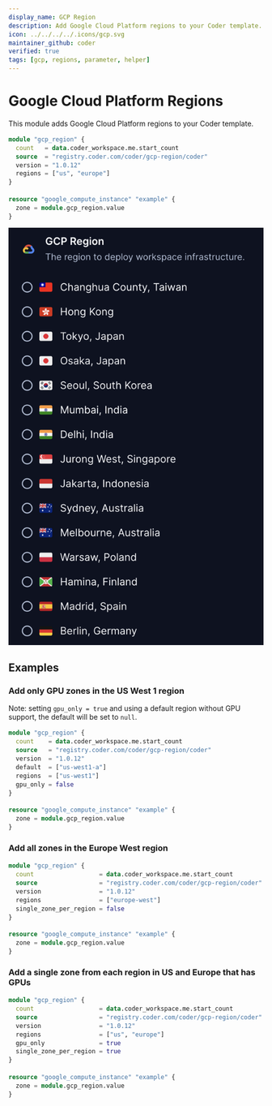 ```yaml
---
display_name: GCP Region
description: Add Google Cloud Platform regions to your Coder template.
icon: ../../../../.icons/gcp.svg
maintainer_github: coder
verified: true
tags: [gcp, regions, parameter, helper]
---
```


# Google Cloud Platform Regions

This module adds Google Cloud Platform regions to your Coder template.

```tf
module "gcp_region" {
  count   = data.coder_workspace.me.start_count
  source  = "registry.coder.com/coder/gcp-region/coder"
  version = "1.0.12"
  regions = ["us", "europe"]
}

resource "google_compute_instance" "example" {
  zone = module.gcp_region.value
}
```

![GCP Regions](../../.images/gcp-regions.png)

## Examples

### Add only GPU zones in the US West 1 region

Note: setting `gpu_only = true` and using a default region without GPU support, the default will be set to `null`.

```tf
module "gcp_region" {
  count    = data.coder_workspace.me.start_count
  source   = "registry.coder.com/coder/gcp-region/coder"
  version  = "1.0.12"
  default  = ["us-west1-a"]
  regions  = ["us-west1"]
  gpu_only = false
}

resource "google_compute_instance" "example" {
  zone = module.gcp_region.value
}
```

### Add all zones in the Europe West region

```tf
module "gcp_region" {
  count                  = data.coder_workspace.me.start_count
  source                 = "registry.coder.com/coder/gcp-region/coder"
  version                = "1.0.12"
  regions                = ["europe-west"]
  single_zone_per_region = false
}

resource "google_compute_instance" "example" {
  zone = module.gcp_region.value
}
```

### Add a single zone from each region in US and Europe that has GPUs

```tf
module "gcp_region" {
  count                  = data.coder_workspace.me.start_count
  source                 = "registry.coder.com/coder/gcp-region/coder"
  version                = "1.0.12"
  regions                = ["us", "europe"]
  gpu_only               = true
  single_zone_per_region = true
}

resource "google_compute_instance" "example" {
  zone = module.gcp_region.value
}
```
